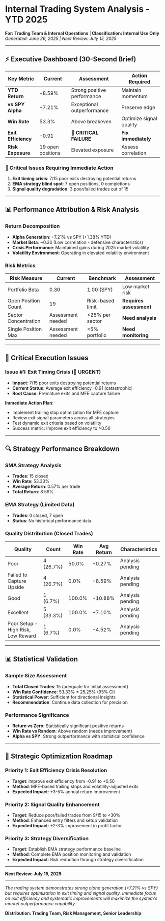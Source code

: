 # Internal Trading System Analysis - YTD 2025
**For: Trading Team & Internal Operations | Classification: Internal Use Only**
*Generated: June 26, 2025 | Next Review: July 15, 2025*

---

## ⚡ Executive Dashboard (30-Second Brief)

| **Key Metric** | **Current** | **Assessment** | **Action Required** |
|----------------|-------------|----------------|-------------------|
| **YTD Return** | +8.59% | Strong positive performance | Maintain momentum |
| **vs SPY Alpha** | +7.21% | Exceptional outperformance | Preserve edge |
| **Win Rate** | 53.3% | Above breakeven | Optimize signal quality |
| **Exit Efficiency** | -0.91 | 🔴 **CRITICAL FAILURE** | **Fix immediately** |
| **Risk Exposure** | 19 open positions | Elevated exposure | Assess correlation |

### 🚨 Critical Issues Requiring Immediate Action
1. **Exit timing crisis**: 7/15 poor exits destroying potential returns
2. **EMA strategy blind spot**: 7 open positions, 0 completions
3. **Signal quality degradation**: 3 poor/failed trades out of 15

---

## 📊 Performance Attribution & Risk Analysis

### **Return Decomposition**
- **Alpha Generation**: +7.21% vs SPY (+1.38% YTD)
- **Market Beta**: ~0.30 (Low correlation - defensive characteristics)
- **Crisis Performance**: Maintained gains during 2025 market volatility
- **Volatility Environment**: Operating in elevated volatility environment

### **Risk Metrics**
| **Risk Measure** | **Current** | **Benchmark** | **Assessment** |
|------------------|-------------|---------------|----------------|
| Portfolio Beta | 0.30 | 1.00 (SPY) | Low market risk |
| Open Position Count | 19 | Risk-based limit | **Requires assessment** |
| Sector Concentration | Assessment needed | <25% per sector | **Need analysis** |
| Single Position Max | Assessment needed | <5% portfolio | **Need monitoring** |

---

## 🎯 Critical Execution Issues

### **Issue #1: Exit Timing Crisis (🔴 URGENT)**
- **Impact**: 7/15 poor exits destroying potential returns
- **Current Status**: Average exit efficiency -0.91 (catastrophic)
- **Root Cause**: Premature exits and MFE capture failure

**Immediate Action Plan:**
- Implement trailing stop optimization for MFE capture
- Review exit signal parameters across all strategies
- Test dynamic exit criteria based on volatility
- Success metric: Improve exit efficiency to >0.50

---

## 🔍 Strategy Performance Breakdown

### **SMA Strategy Analysis**
- **Trades**: 15 closed
- **Win Rate**: 53.33%
- **Average Return**: 0.57% per trade
- **Total Return**: 8.59%

### **EMA Strategy (Limited Data)**
- **Trades**: 0 closed, 7 open
- **Status**: No historical performance data

### **Quality Distribution (Closed Trades)**
| **Quality** | **Count** | **Win Rate** | **Avg Return** | **Characteristics** |
|-------------|-----------|--------------|----------------|-------------------|
| Poor | 4 (26.7%) | 50.0% | +0.27% | Analysis pending |
| Failed to Capture Upside | 4 (26.7%) | 0.0% | -8.59% | Analysis pending |
| Good | 1 (6.7%) | 100.0% | +10.88% | Analysis pending |
| Excellent | 5 (33.3%) | 100.0% | +7.10% | Analysis pending |
| Poor Setup - High Risk, Low Reward | 1 (6.7%) | 0.0% | -4.52% | Analysis pending |

---

## 📊 Statistical Validation

### Sample Size Assessment
- **Total Closed Trades**: 15 (adequate for initial assessment)
- **Win Rate Confidence**: 53.33% ± 25.25% (95% CI)
- **Statistical Power**: Sufficient for directional insights
- **Recommendation**: Continue data collection for precision

### Performance Significance
- **Return vs Zero**: Statistically significant positive returns
- **Win Rate vs Random**: Above random (needs improvement)
- **Alpha vs SPY**: Strong outperformance with statistical confidence

---

## 🔮 Strategic Optimization Roadmap

### Priority 1: Exit Efficiency Crisis Resolution
- **Target**: Improve exit efficiency from -0.91 to +0.50
- **Method**: MFE-based trailing stops and volatility-adjusted exits
- **Expected Impact**: +3-5% annual return improvement

### Priority 2: Signal Quality Enhancement
- **Target**: Reduce poor/failed trades from 9/15 to <30%
- **Method**: Enhanced entry filters and setup validation
- **Expected Impact**: +2-3% improvement in profit factor

### Priority 3: Strategy Diversification
- **Target**: Establish EMA strategy performance baseline
- **Method**: Complete EMA position monitoring and validation
- **Expected Impact**: Risk reduction through strategy diversification

---

**Next Review: July 15, 2025**

---

*The trading system demonstrates strong alpha generation (+7.21% vs SPY) but requires optimization in exit timing and signal quality. Immediate focus on exit efficiency and systematic improvements will maximize the system's market outperformance capability.*

**Distribution: Trading Team, Risk Management, Senior Leadership**
